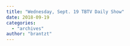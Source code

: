 ```yaml
---
title: "Wednesday, Sept. 19 TBTV Daily Show"
date: 2018-09-19
categories: 
  - "archives"
author: "brantzt"
---
```



